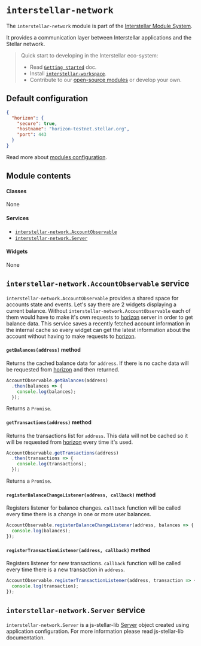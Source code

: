 `interstellar-network`
=============

The `interstellar-network` module is part of the [Interstellar Module System](https://github.com/stellar/interstellar).

It provides a communication layer between Interstellar applications and the Stellar network.

> Quick start to developing in the Interstellar eco-system:
>
> * Read [`Getting started`](https://github.com/stellar/interstellar/tree/master/docs) doc.
> * Install [`interstellar-workspace`](https://github.com/stellar/interstellar-workspace).
> * Contribute to our [open-source modules](https://github.com/stellar/interstellar/blob/master/docs/module-list.md) or develop your own.

## Default configuration

```json
{
  "horizon": {
    "secure": true,
    "hostname": "horizon-testnet.stellar.org",
    "port": 443
  }
}
```

Read more about [modules configuration](https://github.com/stellar/interstellar-core#interstellar-coreconfig-service).

## Module contents

#### Classes
None

#### Services
* [`interstellar-network.AccountObservable`](#interstellar-networkaccountobservable-service)
* [`interstellar-network.Server`](#interstellar-networkserver-service)

#### Widgets
None

## `interstellar-network.AccountObservable` service

`interstellar-network.AccountObservable` provides a shared space for accounts state and events. Let's say there are 2 widgets displaying a current balance. Without `interstellar-network.AccountObservable` each of them would have to make it's own requests to [horizon](https://github.com/stellar/go-horizon) server in order to get balance data. This service saves a recently fetched account information in the internal cache so every widget can get the latest information about the account without having to make requests to [horizon](https://github.com/stellar/go-horizon).

#### `getBalances(address)` method

Returns the cached balance data for `address`. If there is no cache data will be requested from [horizon](https://github.com/stellar/go-horizon) and then returned.

```js
AccountObservable.getBalances(address)
  .then(balances => {
    console.log(balances);
  });
```

Returns a `Promise`.

#### `getTransactions(address)` method

Returns the transactions list for `address`. This data will not be cached so it will be requested from [horizon](https://github.com/stellar/go-horizon) every time it's used.

```js
AccountObservable.getTransactions(address)
  .then(transactions => {
    console.log(transactions);
  });
```

Returns a `Promise`.

#### `registerBalanceChangeListener(address, callback)` method

Registers listener for balance changes. `callback` function will be called every time there is a change in one or more user balances.

```js
AccountObservable.registerBalanceChangeListener(address, balances => {
  console.log(balances);
});
```

#### `registerTransactionListener(address, callback)` method

Registers listener for new transactions. `callback` function will be called every time there is a new transaction in `address`.

```js
AccountObservable.registerTransactionListener(address, transaction => {
  console.log(transaction);
});
```

## `interstellar-network.Server` service

`interstellar-network.Server` is a js-stellar-lib [Server](http://stellar.github.io/js-stellar-lib/docs/Server.html) object created using application configuration. For more information please read js-stellar-lib documentation.
